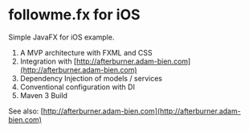 followme.fx for iOS
===================

Simple JavaFX for iOS example.

1. A MVP architecture with FXML and CSS
2. Integration with [http://afterburner.adam-bien.com](http://afterburner.adam-bien.com)
3. Dependency Injection of models / services
4. Conventional configuration with DI
5. Maven 3 Build



See also: [http://afterburner.adam-bien.com](http://afterburner.adam-bien.com)
